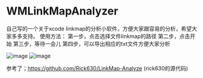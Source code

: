 # WMLinkMapAnalyzer
自己写的一个关于xcode linkmap的分析小软件，方便大家跟容易的分析，希望大家多多支持。
使用方法：
第一步，点击选择文件linkmap的路径
第二步，点击开始
第三步，等待一会儿
第四步，可以导出相应的txt文件方便大家分析

![image](https://img-blog.csdn.net/20160105144046323?watermark/2/text/aHR0cDovL2Jsb2cuY3Nkbi5uZXQv/font/5a6L5L2T/fontsize/400/fill/I0JBQkFCMA==/dissolve/70/gravity/Center)
![image](https://github.com/WMSmile/WMLinkMapAnalyzer/show.jpg)




参考了；https://github.com/Rick630/LinkMap-Analyze (rick630的源代码)

